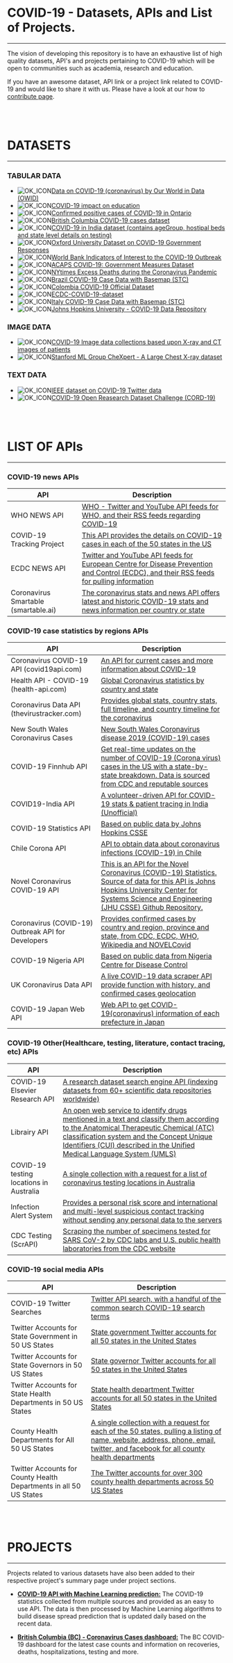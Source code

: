 # COVID-19 - Datasets, APIs and List of Projects.
------------------
The vision of developing this repository is to have an exhaustive list of high quality datasets, API's and projects pertaining to COVID-19 which will be open to communities such as academia, research and education. 

If you have an awesome dataset, API link or a project link related to COVID-19 and would like to share it with us. Please have a look at our how to [contribute page](https://github.com/sfu-db/covid19-datasets/blob/master/assets/how-to-contribute-COVID19repo.md).

<br/><br/>

# DATASETS
--------------

### TABULAR DATA
* ![OK_ICON](https://github.com/sfu-db/covid19-datasets/blob/master/assets/ok_icon.png)[Data on COVID-19 (coronavirus) by Our World in Data (OWID)](https://github.com/sfu-db/covid19-datasets/blob/master/datasets-details/owid-COVID19.md)
* ![OK_ICON](https://github.com/sfu-db/covid19-datasets/blob/master/assets/ok_icon.png)[COVID-19 impact on education](https://github.com/sfu-db/covid19-datasets/blob/master/datasets-details/COVID-19-impact-on-education.md)
* ![OK_ICON](https://github.com/sfu-db/covid19-datasets/blob/master/assets/ok_icon.png)[Confirmed positive cases of COVID-19 in Ontario](https://github.com/sfu-db/covid19-datasets/blob/master/datasets-details/ontario-confirmed-covid19-dataset.md)
* ![OK_ICON](https://github.com/sfu-db/covid19-datasets/blob/master/assets/ok_icon.png)[British Columbia COVID-19 cases dataset](https://github.com/sfu-db/covid19-datasets/blob/master/datasets-details/BC-COVID-19-dataset.md)
* ![OK_ICON](https://github.com/sfu-db/covid19-datasets/blob/master/assets/ok_icon.png)[COVID-19 in India dataset (contains ageGroup, hostipal beds and state level details on testing)](https://github.com/sfu-db/covid19-datasets/blob/master/datasets-details/COVID-19-in-india.md)
* ![OK_ICON](https://github.com/sfu-db/covid19-datasets/blob/master/assets/ok_icon.png)[Oxford University Dataset on COVID-19 Government Responses](https://github.com/sfu-db/covid19-datasets/blob/master/datasets-details/oxfordUniversity-COVID19-response.md)
* ![OK_ICON](https://github.com/sfu-db/covid19-datasets/blob/master/assets/ok_icon.png)[World Bank Indicators of Interest to the COVID-19 Outbreak](https://github.com/sfu-db/covid19-datasets/blob/master/datasets-details/world-bank-indicator.md)
* ![OK_ICON](https://github.com/sfu-db/covid19-datasets/blob/master/assets/ok_icon.png)[ACAPS COVID-19: Government Measures Dataset](https://github.com/sfu-db/covid19-datasets/blob/master/datasets-details/ACAPS-COVID19.md)
* ![OK_ICON](https://github.com/sfu-db/covid19-datasets/blob/master/assets/ok_icon.png)[NYtimes Excess Deaths during the Coronavirus Pandemic](https://github.com/sfu-db/covid19-datasets/blob/master/datasets-details/nytimes-excess-deaths.md)
* ![OK_ICON](https://github.com/sfu-db/covid19-datasets/blob/master/assets/ok_icon.png)[Brazil COVID-19 Case Data with Basemap (STC)](https://github.com/sfu-db/covid19-datasets/blob/master/datasets-details/Brazil-COVID-19-Case-Data-with-Basemap-(STC).md)
* ![OK_ICON](https://github.com/sfu-db/covid19-datasets/blob/master/assets/ok_icon.png)[Colombia COVID-19 Official Dataset](/datasets-details/Colombia-COVID-19-official-dataset.md)
* ![OK_ICON](https://github.com/sfu-db/covid19-datasets/blob/master/assets/ok_icon.png)[ECDC-COVID-19-dataset](datasets-details/ECDC-COVID-19-dataset.md)
* ![OK_ICON](https://github.com/sfu-db/covid19-datasets/blob/master/assets/ok_icon.png)[Italy COVID-19 Case Data with Basemap (STC)](/datasets-details/Italy-COVID-19-Case-Data-with-Basemap-(STC).md)
* ![OK_ICON](https://github.com/sfu-db/covid19-datasets/blob/master/assets/ok_icon.png)[Johns Hopkins University - COVID-19 Data Repository](/datasets-details/john_hopkins.md)



### IMAGE DATA
* ![OK_ICON](https://github.com/sfu-db/covid19-datasets/blob/master/assets/ok_icon.png)[COVID-19 Image data collections based upon X-ray and CT images of patients](https://github.com/sfu-db/covid19-datasets/blob/master/datasets-details/image-data-chestXray-CTScans.md)
* ![OK_ICON](https://github.com/sfu-db/covid19-datasets/blob/master/assets/ok_icon.png)[Stanford ML Group CheXpert - A Large Chest X-ray dataset](https://github.com/sfu-db/covid19-datasets/blob/master/datasets-details/stanford-chexpert.md)



### TEXT DATA
* ![OK_ICON](https://github.com/sfu-db/covid19-datasets/blob/master/assets/ok_icon.png)[IEEE dataset on COVID-19 Twitter data](https://github.com/sfu-db/covid19-datasets/blob/master/datasets-details/IEEE-twitter-dataset.md)
* ![OK_ICON](https://github.com/sfu-db/covid19-datasets/blob/master/assets/ok_icon.png)[COVID-19 Open Reasearch Dataset Challenge (CORD-19)](https://github.com/sfu-db/covid19-datasets/blob/master/datasets-details/COVID-19-open-research-challenge-nih.md)


<br/><br/>

# LIST OF APIs
-----------------
### COVID-19 news APIs

|API | Description |
| ----------|--------|
|WHO NEWS API | [WHO - Twitter and YouTube API feeds for WHO, and their RSS feeds regarding COVID-19](https://documenter.getpostman.com/view/8854915/SzS7NkAS?version=latest) |
|COVID-19 Tracking Project | [This API provides the details on COVID-19 cases in each of the 50 states in the US](https://documenter.getpostman.com/view/8854915/SzS8rjHv?version=latest) |
| ECDC NEWS API | [Twitter and YouTube API feeds for European Centre for Disease Prevention and Control (ECDC), and their RSS feeds for pulling information](https://documenter.getpostman.com/view/8854915/SzS7NkAQ?version=latest) |
|Coronavirus Smartable (smartable.ai)| [The coronavirus stats and news API offers latest and historic COVID-19 stats and news information per country or state](https://documenter.getpostman.com/view/8854915/SzS7R74q?version=latest)|

### COVID-19 case statistics by regions APIs
|API | Description |
| ----------|--------|
|Coronavirus COVID-19 API (covid19api.com) | [An API for current cases and more information about COVID-19](https://documenter.getpostman.com/view/10808728/SzS8rjbc?version=latest)|
| Health API - COVID-19 (health-api.com) | [Global Coronavirus statistics by country and state](https://documenter.getpostman.com/view/8854915/SzS7R74s?version=latest)|
|Coronavirus Data API (thevirustracker.com)| [Provides global stats, country stats, full timeline, and country timeline for the coronavirus](https://documenter.getpostman.com/view/8854915/SzS7R74n?version=latest)|
|New South Wales Coronavirus Cases| [New South Wales Coronavirus disease 2019 (COVID-19) cases](https://documenter.getpostman.com/view/8854915/SzS7R74r?version=latest) |
|COVID-19 Finnhub API | [Get real-time updates on the number of COVID-19 (Corona virus) cases in the US with a state-by-state breakdown. Data is sourced from CDC and reputable sources](https://documenter.getpostman.com/view/10724784/SzYW3LFa?version=latest)|
| COVID19-India API| [A volunteer-driven API for COVID-19 stats & patient tracing in India (Unofficial)](https://documenter.getpostman.com/view/10724784/SzYXXKmA?version=latest)|
|COVID-19 Statistics API| [Based on public data by Johns Hopkins CSSE ](https://documenter.getpostman.com/view/10724784/SzYXWz3x?version=latest)|
|Chile Corona API | [API to obtain data about coronavirus infections (COVID-19) in Chile](https://documenter.getpostman.com/view/10855464/Szf25VmX?version=latest#intro)|
|Novel Coronavirus COVID-19 API | [This is an API for the Novel Coronavirus (COVID-19) Statistics. Source of data for this API is Johns Hopkins University Center for Systems Science and Engineering (JHU CSSE) Github Repository.](https://documenter.getpostman.com/view/5352730/SzYbyxR5?version=latest) |
|Coronavirus (COVID-19) Outbreak API for Developers|[Provides confirmed cases by country and region, province and state, from CDC, ECDC, WHO, Wikipedia and NOVELCovid](https://documenter.getpostman.com/view/922646/SzYbyci2?version=latest)|
|COVID-19 Nigeria API | [Based on public data from Nigeria Centre for Disease Control](https://documenter.getpostman.com/view/9282328/SzYaUxJy?version=latest)|
|UK Coronavirus Data API| [A live COVID-19 data scraper API provide function with history, and confirmed cases geolocation](https://documenter.getpostman.com/view/9215231/SzYZ2Jss?version=latest)|
|COVID-19 Japan Web API | [Web API to get COVID-19(coronavirus) information of each prefecture in Japan](https://documenter.getpostman.com/view/9215231/SzYaWe6h?version=latest)|




### COVID-19 Other(Healthcare, testing, literature, contact tracing, etc) APIs
|API | Description |
| ----------|--------|
|COVID-19 Elsevier Research API| [A research dataset search engine API (indexing datasets from 60+ scientific data repositories worldwide)](https://documenter.getpostman.com/view/10724784/SzYW3LUn?version=latest)|
|Librairy API  | [An open web service to identify drugs mentioned in a text and classify them according to the Anatomical Therapeutic Chemical (ATC) classification system and the Concept Unique Identifiers (CUI) described in the Unified Medical Language System (UMLS)](https://documenter.getpostman.com/view/9215231/Szf25VvG?version=latest) |
| COVID-19 testing locations in Australia | [A single collection with a request for a list of coronavirus testing locations in Australia](https://documenter.getpostman.com/view/9215231/SzYaWe6h?version=latest)|
|Infection Alert System | [Provides a personal risk score and international and multi-level suspicious contact tracking without sending any personal data to the servers](https://documenter.getpostman.com/view/4282443/SzfAymFD?version=latest) |
| CDC Testing (ScrAPI) | [Scraping the number of specimens tested for SARS CoV-2 by CDC labs and U.S. public health laboratories from the CDC website](https://documenter.getpostman.com/view/8854915/SzS7R6gm?version=latest) |


### COVID-19 social media APIs
|API | Description |
| ----------|--------|
| COVID-19 Twitter Searches | [Twitter API search, with a handful of the common search COVID-19 search terms](https://documenter.getpostman.com/view/8854915/SzS7NkEt?version=latest) |
|Twitter Accounts for State Government in 50 US States |[State government Twitter accounts for all 50 states in the United States](https://documenter.getpostman.com/view/8854915/SzYT5MzV?version=latest)|
|Twitter Accounts for State Governors in 50 US States|[State governor Twitter accounts for all 50 states in the United States](https://documenter.getpostman.com/view/8854915/SzYT5MzU?version=latest)|
|Twitter Accounts for State Health Departments in 50 US States | [State health department Twitter accounts for all 50 states in the United States](https://documenter.getpostman.com/view/8854915/SzYT5MzW?version=latest)|
|County Health Departments for All 50 US States|[A single collection with a request for each of the 50 states, pulling a listing of name, website, address, phone, email, twitter, and facebook for all county health departments](https://documenter.getpostman.com/view/8854915/SzYXVdyQ?version=latest)|
|Twitter Accounts for County Health Departments in all 50 US States| [The Twitter accounts for over 300 county health departments across 50 US States](https://documenter.getpostman.com/view/8854915/SzYXVdyR?version=latest)|



<br/><br/>
# PROJECTS
-----------
Projects related to various datasets have also been added to their respective project's summary page under project sections.

* **[COVID-19 API with Machine Learning prediction:](https://documenter.getpostman.com/view/10877427/SzYW2f8n?version=latest)** The COVID-19 statistics collected from multiple sources and provided as an easy to use API. The data is then processed by Machine Learning algorithms to build disease spread prediction that is updated daily based on the recent data.
  
* **[British Columbia (BC) - Coronavirus Cases dashboard:](https://experience.arcgis.com/experience/a6f23959a8b14bfa989e3cda29297ded)** The BC COVID-19 dashboard for the latest case counts and information on recoveries, deaths, hospitalizations, testing and more.
  
  
